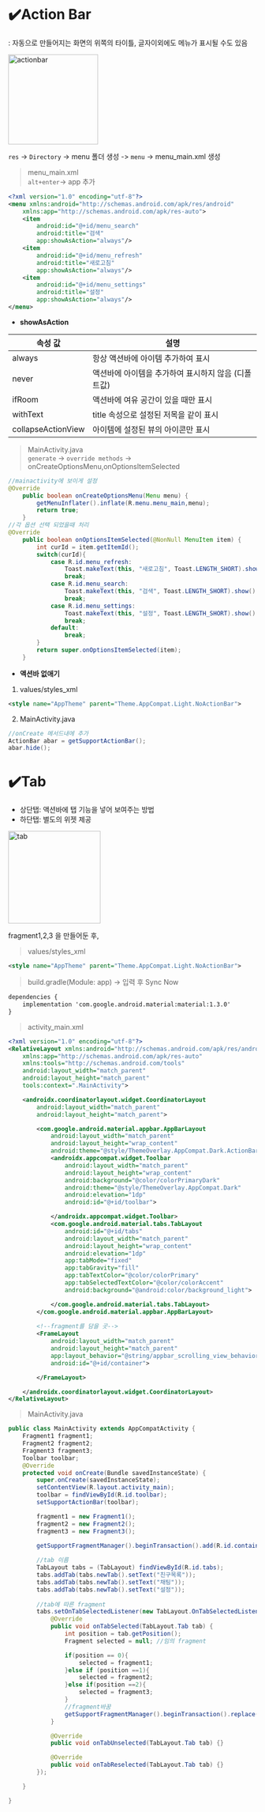 # :heavy_check_mark:Action Bar

: 자동으로 만들어지는 화면의 위쪽의 타이틀, 글자이외에도 메뉴가 표시될 수도 있음 

<img width="182" alt="actionbar" src="https://user-images.githubusercontent.com/50178026/109859712-a2085a00-7ca0-11eb-86d4-47c90c255d08.PNG">

`res` -> `Directory` -> menu 폴더 생성 -> `menu` -> menu_main.xml 생성 

> menu_main.xml  
> `alt+enter`-> app 추가
```xml
<?xml version="1.0" encoding="utf-8"?>
<menu xmlns:android="http://schemas.android.com/apk/res/android"
    xmlns:app="http://schemas.android.com/apk/res-auto">
    <item
        android:id="@+id/menu_search"
        android:title="검색"
        app:showAsAction="always"/>
    <item
        android:id="@+id/menu_refresh"
        android:title="새로고침"
        app:showAsAction="always"/>
    <item
        android:id="@+id/menu_settings"
        android:title="설정"
        app:showAsAction="always"/>
</menu>
```
- **showAsAction**  

|속성 값|설명|
|------|---|
|always|항상 액션바에 아이템 추가하여 표시|
|never|액션바에 아이템을 추가하여 표시하지 않음 (디폴트값)|
|ifRoom|액션바에 여유 공간이 있을 때만 표시|
|withText|title 속성으로 설정된 저목을 같이 표시|
|collapseActionView|아이템에 설정된 뷰의 아이콘만 표시|

> MainActivity.java  
> `generate` -> `override methods` -> onCreateOptionsMenu,onOptionsItemSelected  

```java
//mainactivity에 보이게 설정
@Override
    public boolean onCreateOptionsMenu(Menu menu) {
        getMenuInflater().inflate(R.menu.menu_main,menu);
        return true;
    }
//각 옵션 선택 되었을때 처리
@Override
    public boolean onOptionsItemSelected(@NonNull MenuItem item) {
        int curId = item.getItemId();
        switch(curId){
            case R.id.menu_refresh:
                Toast.makeText(this, "새로고침", Toast.LENGTH_SHORT).show();
                break;
            case R.id.menu_search:
                Toast.makeText(this, "검색", Toast.LENGTH_SHORT).show();
                break;
            case R.id.menu_settings:
                Toast.makeText(this, "설정", Toast.LENGTH_SHORT).show();
                break;
            default:
                break;
        }
        return super.onOptionsItemSelected(item);
    }
```
- **액션바 없애기**  
1. values/styles_xml  
```xml
<style name="AppTheme" parent="Theme.AppCompat.Light.NoActionBar"> 
```
2. MainActivity.java  
```java
//onCreate 메서드내에 추가
ActionBar abar = getSupportActionBar();
abar.hide();
```
# :heavy_check_mark:Tab
- 상단탭: 액션바에 탭 기능을 넣어 보여주는 방법
- 하단탭: 별도의 위젯 제공

<img width="187" alt="tab" src="https://user-images.githubusercontent.com/50178026/109851958-99f7ec80-7c97-11eb-9a8a-236ac0839acb.PNG">

fragment1,2,3 을 만들어둔 후,

> values/styles_xml  
```xml
<style name="AppTheme" parent="Theme.AppCompat.Light.NoActionBar"> 
```

> build.gradle(Module: app) -> 입력 후 Sync Now
```xml
dependencies {
    implementation 'com.google.android.material:material:1.3.0'
}
```

> activity_main.xml
```xml
<?xml version="1.0" encoding="utf-8"?>
<RelativeLayout xmlns:android="http://schemas.android.com/apk/res/android"
    xmlns:app="http://schemas.android.com/apk/res-auto"
    xmlns:tools="http://schemas.android.com/tools"
    android:layout_width="match_parent"
    android:layout_height="match_parent"
    tools:context=".MainActivity">

    <androidx.coordinatorlayout.widget.CoordinatorLayout
        android:layout_width="match_parent"
        android:layout_height="match_parent">

        <com.google.android.material.appbar.AppBarLayout
            android:layout_width="match_parent"
            android:layout_height="wrap_content"
            android:theme="@style/ThemeOverlay.AppCompat.Dark.ActionBar">
            <androidx.appcompat.widget.Toolbar
                android:layout_width="match_parent"
                android:layout_height="wrap_content"
                android:background="@color/colorPrimaryDark"
                android:theme="@style/ThemeOverlay.AppCompat.Dark"
                android:elevation="1dp"
                android:id="@+id/toolbar">

            </androidx.appcompat.widget.Toolbar>
            <com.google.android.material.tabs.TabLayout
                android:id="@+id/tabs"
                android:layout_width="match_parent"
                android:layout_height="wrap_content"
                android:elevation="1dp"
                app:tabMode="fixed"
                app:tabGravity="fill"
                app:tabTextColor="@color/colorPrimary"
                app:tabSelectedTextColor="@color/colorAccent"
                android:background="@android:color/background_light">

            </com.google.android.material.tabs.TabLayout>
        </com.google.android.material.appbar.AppBarLayout>
        
        <!--fragment를 담을 곳-->
        <FrameLayout
            android:layout_width="match_parent"
            android:layout_height="match_parent"
            app:layout_behavior="@string/appbar_scrolling_view_behavior"
            android:id="@+id/container">

        </FrameLayout>

    </androidx.coordinatorlayout.widget.CoordinatorLayout>
</RelativeLayout>
```
> MainActivity.java
```java
public class MainActivity extends AppCompatActivity {
    Fragment1 fragment1;
    Fragment2 fragment2;
    Fragment3 fragment3;
    Toolbar toolbar;
    @Override
    protected void onCreate(Bundle savedInstanceState) {
        super.onCreate(savedInstanceState);
        setContentView(R.layout.activity_main);
        toolbar = findViewById(R.id.toolbar);
        setSupportActionBar(toolbar);

        fragment1 = new Fragment1();
        fragment2 = new Fragment2();
        fragment3 = new Fragment3();

        getSupportFragmentManager().beginTransaction().add(R.id.container, fragment1).commit();
        
        //tab 이름 
        TabLayout tabs = (TabLayout) findViewById(R.id.tabs);
        tabs.addTab(tabs.newTab().setText("친구목록"));
        tabs.addTab(tabs.newTab().setText("채팅"));
        tabs.addTab(tabs.newTab().setText("설정"));
        
        //tab에 따른 fragment
        tabs.setOnTabSelectedListener(new TabLayout.OnTabSelectedListener() {
            @Override
            public void onTabSelected(TabLayout.Tab tab) {
                int position = tab.getPosition();
                Fragment selected = null; //임의 fragment

                if(position == 0){
                    selected = fragment1;
                }else if (position ==1){
                    selected = fragment2;
                }else if(position ==2){
                    selected = fragment3;
                }
                //fragment바꿈 
                getSupportFragmentManager().beginTransaction().replace(R.id.container, selected).commit();
            }

            @Override
            public void onTabUnselected(TabLayout.Tab tab) {}

            @Override
            public void onTabReselected(TabLayout.Tab tab) {}
        });

    }

}
```

